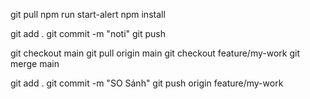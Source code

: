 git pull
npm run start-alert
npm install

git add .
git commit -m "noti"
git push

git checkout main
git pull origin main
git checkout feature/my-work
git merge main

git add .
git commit -m "SO Sánh"
git push origin feature/my-work

